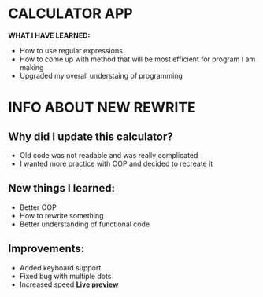 # CALCULATOR APP
**WHAT I HAVE LEARNED:**
- How to use regular expressions
- How to come up with method that will be most efficient for program I am making
- Upgraded my overall understaing of programming

# INFO ABOUT NEW REWRITE
## Why did I update this calculator?
- Old code was not readable and was really complicated
- I wanted more practice with OOP and decided to recreate it

## New things I learned:
- Better OOP 
- How to rewrite something
- Better understanding of functional code

## Improvements:
- Added keyboard support
- Fixed bug with multiple dots
- Increased speed
**[Live preview](https://amer-tech.github.io/calculator/)**
